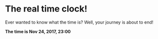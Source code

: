 # The real time clock!

Ever wanted to know what the time is? Well, your journey is about to end!

**The time is Nov 24, 2017, 23:00**